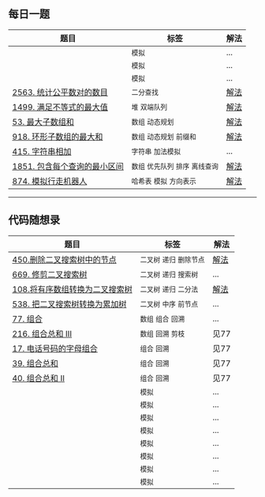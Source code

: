 ## 每日一题

| 题目 | 标签 | 解法 |
| --- | --- | --- |
| []() |`模拟`| ... |
| []() |`模拟`| ... |
| []() |`模拟`| ... |
| [2563. 统计公平数对的数目](https://leetcode.cn/problems/count-the-number-of-fair-pairs/description/) | `二分查找` | [解法](每日刷题/lc2563_统计公平数对的数目.md) |
| [1499. 满足不等式的最大值](https://leetcode.cn/problems/max-value-of-equation/description/) | `堆` `双端队列` | [解法](每日一题/lc1499_满足不等式的最大值.md) |
| [53. 最大子数组和](https://leetcode.cn/problems/maximum-subarray/description/) | `数组` `动态规划` | [解法](每日一题/lc53_918_环形子数组的最大和.md) |
| [918. 环形子数组的最大和](https://leetcode.cn/problems/maximum-sum-circular-subarray/description/) | `数组` `动态规划` `前缀和`| [解法](每日一题/lc53_918_环形子数组的最大和.md) |
| [415. 字符串相加](https://leetcode.cn/problems/add-strings/description/) | `字符串` `加法模拟` | ...  |
| [1851. 包含每个查询的最小区间](https://leetcode.cn/problems/minimum-interval-to-include-each-query/description/) |`数组`  `优先队列` `排序` `离线查询`| [解法](每日一题/lc1851_包含每个查询的最小区间.md) |
| [874. 模拟行走机器人](https://leetcode.cn/problems/walking-robot-simulation/) | `哈希表` `模拟` `方向表示`| [解法](每日一题/lc874_模拟行走机器人.md) |

--- 

## 代码随想录

| 题目 | 标签 | 解法 |
| ---- | ---- | --- |
| [450.删除二叉搜索树中的节点](https://leetcode.cn/problems/delete-node-in-a-bst/)| `二叉树` `递归` `删除节点` | [解法](代码随想录/二叉树/lc450_删除二叉搜索树中的节点.md) |
| [669. 修剪二叉搜索树](https://leetcode.cn/problems/trim-a-binary-search-tree/description/)|  `二叉树` `递归` `搜索树` | ... |
| [108.将有序数组转换为二叉搜索树](https://leetcode.cn/problems/convert-sorted-array-to-binary-search-tree/submissions/) |`二叉树` `递归` `二分法` | [解法](代码随想录/二叉树/lc108.将有序数组转化为二叉搜索树.md) |
| [538. 把二叉搜索树转换为累加树](https://leetcode.cn/problems/convert-bst-to-greater-tree/) |`二叉树`  `中序` `前节点`| ... |
| [77. 组合](https://leetcode.cn/problems/combinations/submissions/) |`数组`  `组合` `回溯`| ... |
| [216. 组合总和 III](https://leetcode.cn/problems/combination-sum-iii/) |`数组` `回溯` `剪枝`| 见77 |
| [17. 电话号码的字母组合](https://leetcode.cn/problems/letter-combinations-of-a-phone-number/) |`组合` `回溯`| 见77 |
| [39. 组合总和](https://leetcode.cn/problems/combination-sum/) |`组合` `回溯`| 见77 |
| [40. 组合总和 II](https://leetcode.cn/problems/combination-sum-ii/) |`组合` `回溯`| 见77 |
| []() |`模拟`| ... |
| []() |`模拟`| ... |
| []() |`模拟`| ... |
| []() |`模拟`| ... |
| []() |`模拟`| ... |
| []() |`模拟`| ... |
| []() |`模拟`| ... |
| []() |`模拟`| ... |
